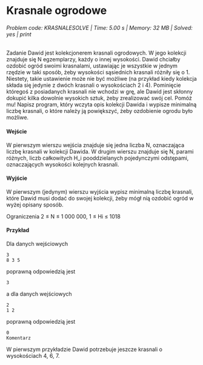 # Krasnale ogrodowe
###### Problem code: KRASNALESOLVE \| Time: 5.00 s \| Memory: 32 MB \| Solved: yes \| print

Zadanie
Dawid jest kolekcjonerem krasnali ogrodowych. W jego kolekcji znajduje się N egzemplarzy, każdy o innej wysokości. Dawid chciałby ozdobić ogród swoimi krasnalami, ustawiając je wszystkie w jednym rzędzie w taki sposób, żeby wysokości sąsiednich krasnali różniły się o 1. Niestety, takie ustawienie może nie być możliwe (na przykład kiedy kolekcja składa się jedynie z dwóch krasnali o wysokościach 2 i 4). Pominięcie któregoś z posiadanych krasnali nie wchodzi w grę, ale Dawid jest skłonny dokupić kilka dowolnie wysokich sztuk, żeby zrealizować swój cel. Pomóż mu! Napisz program, który wczyta opis kolekcji Dawida i wypisze minimalną liczbę krasnali, o które należy ją powiększyć, żeby ozdobienie ogrodu było możliwe.

#### Wejście
W pierwszym wierszu wejścia znajduje się jedna liczba N, oznaczająca liczbę krasnali w kolekcji Dawida. W drugim wierszu znajduje się N, parami różnych, liczb całkowitych H_i pooddzielanych pojedynczymi odstępami, oznaczających wysokości kolejnych krasnali.

#### Wyjście
W pierwszym (jedynym) wierszu wyjścia wypisz minimalną liczbę krasnali, które Dawid musi dodać do swojej kolekcji, żeby mógł nią ozdobić ogród w wyżej opisany sposób.

Ograniczenia
2 ≤ N ≤ 1 000 000, 1 ≤ Hi ≤ 1018

#### Przykład
Dla danych wejściowych

```
3
8 3 5
```
poprawną odpowiedzią jest
```
3
```
a dla danych wejściowych
```
2
1 2
```
poprawną odpowiedzią jest
```
0
Komentarz
```
W pierwszym przykładzie Dawid potrzebuje jeszcze krasnali o wysokościach 4, 6, 7.
```
